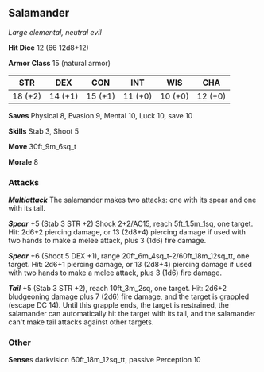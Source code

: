 ## Salamander

*Large elemental, neutral evil*

**Hit Dice** 12 (66 12d8+12)

**Armor Class** 15 (natural armor)

| STR     | DEX     | CON     | INT     | WIS     | CHA     |
|---------|---------|---------|---------|---------|---------|
| 18 (+2) | 14 (+1) | 15 (+1) | 11 (+0) | 10 (+0) | 12 (+0) |

**Saves** Physical 8, Evasion 9, Mental 10, Luck 10, save 10

**Skills** Stab 3, Shoot 5

**Move** 30ft\_9m\_6sq\_t

**Morale** 8

### Attacks

***Multiattack*** The salamander makes two attacks: one with its spear and one with its tail.

***Spear*** +5 (Stab 3 STR +2) Shock 2+2/AC15, reach 5ft\_1.5m\_1sq, one target. Hit: 2d6+2 piercing damage, or 13 (2d8+4) piercing damage if used with two hands to make a melee attack, plus 3 (1d6) fire damage.

***Spear*** +6 (Shoot 5 DEX +1), range 20ft\_6m\_4sq\_t-2/60ft\_18m\_12sq\_tt, one target. Hit: 2d6+1 piercing damage, or 13 (2d8+4) piercing damage if used with two hands to make a melee attack, plus 3 (1d6) fire damage.

***Tail*** +5 (Stab 3 STR +2), reach 10ft\_3m\_2sq, one target. Hit: 2d6+2 bludgeoning damage plus 7 (2d6) fire damage, and the target is grappled (escape DC 14). Until this grapple ends, the target is restrained, the salamander can automatically hit the target with its tail, and the salamander can't make tail attacks against other targets.

### Other

**Sense**s darkvision 60ft\_18m\_12sq\_tt, passive Perception 10


